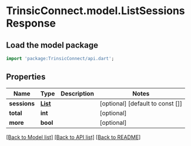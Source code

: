 # TrinsicConnect.model.ListSessionsResponse

## Load the model package
```dart
import 'package:TrinsicConnect/api.dart';
```

## Properties
Name | Type | Description | Notes
------------ | ------------- | ------------- | -------------
**sessions** | [**List<Session>**](Session.md) |  | [optional] [default to const []]
**total** | **int** |  | [optional] 
**more** | **bool** |  | [optional] 

[[Back to Model list]](../README.md#documentation-for-models) [[Back to API list]](../README.md#documentation-for-api-endpoints) [[Back to README]](../README.md)


